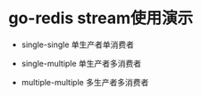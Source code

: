 # go-redis stream使用演示

- single-single 单生产者单消费者

- single-multiple 单生产者多消费者

- multiple-multiple 多生产者多消费者
